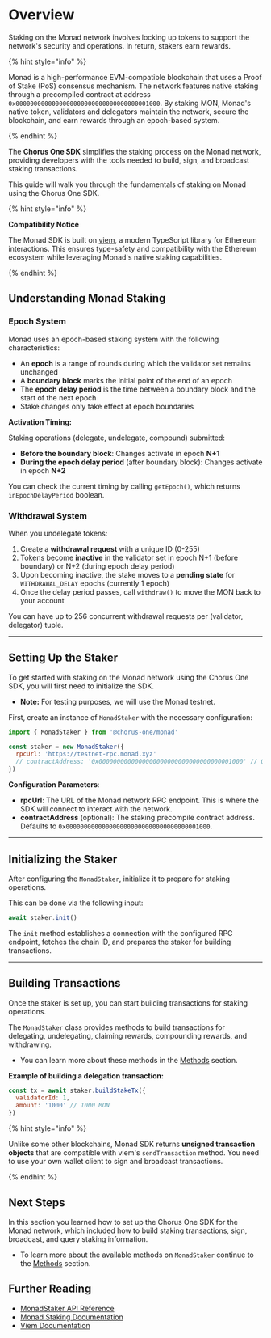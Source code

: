 # Overview

Staking on the Monad network involves locking up tokens to support the network's security and operations. In return, stakers earn rewards.

{% hint style="info" %}

Monad is a high-performance EVM-compatible blockchain that uses a Proof of Stake (PoS) consensus mechanism. The network features native staking through a precompiled contract at address `0x0000000000000000000000000000000000001000`. By staking MON, Monad's native token, validators and delegators maintain the network, secure the blockchain, and earn rewards through an epoch-based system.

{% endhint %}

The **Chorus One SDK** simplifies the staking process on the Monad network, providing developers with the tools needed to build, sign, and broadcast staking transactions.

This guide will walk you through the fundamentals of staking on Monad using the Chorus One SDK.

{% hint style="info" %}

**Compatibility Notice**

The Monad SDK is built on [viem](https://viem.sh), a modern TypeScript library for Ethereum interactions. This ensures type-safety and compatibility with the Ethereum ecosystem while leveraging Monad's native staking capabilities.

{% endhint %}

## Understanding Monad Staking

### Epoch System

Monad uses an epoch-based staking system with the following characteristics:

- An **epoch** is a range of rounds during which the validator set remains unchanged
- A **boundary block** marks the initial point of the end of an epoch
- The **epoch delay period** is the time between a boundary block and the start of the next epoch
- Stake changes only take effect at epoch boundaries

**Activation Timing:**

Staking operations (delegate, undelegate, compound) submitted:

- **Before the boundary block**: Changes activate in epoch **N+1**
- **During the epoch delay period** (after boundary block): Changes activate in epoch **N+2**

You can check the current timing by calling `getEpoch()`, which returns `inEpochDelayPeriod` boolean.

### Withdrawal System

When you undelegate tokens:

1. Create a **withdrawal request** with a unique ID (0-255)
2. Tokens become **inactive** in the validator set in epoch N+1 (before boundary) or N+2 (during epoch delay period)
3. Upon becoming inactive, the stake moves to a **pending state** for `WITHDRAWAL_DELAY` epochs (currently 1 epoch)
4. Once the delay period passes, call `withdraw()` to move the MON back to your account

You can have up to 256 concurrent withdrawal requests per (validator, delegator) tuple.

---

## Setting Up the Staker

To get started with staking on the Monad network using the Chorus One SDK, you will first need to initialize the SDK.

- **Note:** For testing purposes, we will use the Monad testnet.

First, create an instance of `MonadStaker` with the necessary configuration:

```javascript
import { MonadStaker } from '@chorus-one/monad'

const staker = new MonadStaker({
  rpcUrl: 'https://testnet-rpc.monad.xyz'
  // contractAddress: '0x0000000000000000000000000000000000001000' // Optional, defaults to precompile address
})
```

**Configuration Parameters**:

- **rpcUrl**: The URL of the Monad network RPC endpoint. This is where the SDK will connect to interact with the network.
- **contractAddress** (optional): The staking precompile contract address. Defaults to `0x0000000000000000000000000000000000001000`.

---

## Initializing the Staker

After configuring the `MonadStaker`, initialize it to prepare for staking operations.

This can be done via the following input:

```javascript
await staker.init()
```

The `init` method establishes a connection with the configured RPC endpoint, fetches the chain ID, and prepares the staker for building transactions.

---

## Building Transactions

Once the staker is set up, you can start building transactions for staking operations.

The `MonadStaker` class provides methods to build transactions for delegating, undelegating, claiming rewards, compounding rewards, and withdrawing.

- You can learn more about these methods in the [Methods](methods.md) section.

**Example of building a delegation transaction:**

```javascript
const tx = await staker.buildStakeTx({
  validatorId: 1,
  amount: '1000' // 1000 MON
})
```

{% hint style="info" %}

Unlike some other blockchains, Monad SDK returns **unsigned transaction objects** that are compatible with viem's `sendTransaction` method. You need to use your own wallet client to sign and broadcast transactions.

{% endhint %}

## Next Steps

In this section you learned how to set up the Chorus One SDK for the Monad network, which included how to build staking transactions, sign, broadcast, and query staking information.

- To learn more about the available methods on `MonadStaker` continue to the [Methods](methods.md) section.

## Further Reading

- [MonadStaker API Reference](../../docs/classes/monad_src.MonadStaker.md)
- [Monad Staking Documentation](https://docs.monad.xyz/developer-essentials/staking/staking-precompile)
- [Viem Documentation](https://viem.sh)
